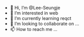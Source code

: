 - 👋 Hi, I’m @Lee-Seungje
- 👀 I’m interested in web
- 🌱 I’m currently learning reqct
- 💞️ I’m looking to collaborate on ...
- 📫 How to reach me ...

<!---
Lee-Seungje/Lee-Seungje is a ✨ special ✨ repository because its `README.md` (this file) appears on your GitHub profile.
You can click the Preview link to take a look at your changes.
--->
